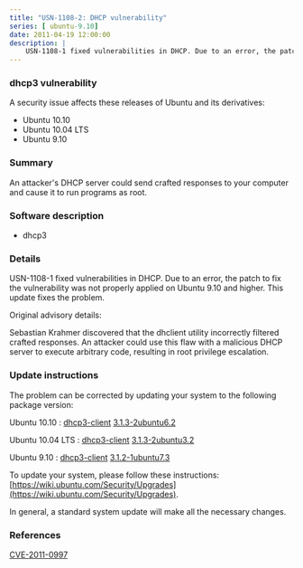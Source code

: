 ```yaml
---
title: "USN-1108-2: DHCP vulnerability"
series: [ ubuntu-9.10]
date: 2011-04-19 12:00:00
description: |
    USN-1108-1 fixed vulnerabilities in DHCP. Due to an error, the patch to fix the vulnerability was not properly applied on Ubuntu 9.10 and higher. This update fixes the problem.
--- 
```

 
 


### dhcp3 vulnerability

A security issue affects these releases of Ubuntu and its derivatives:

* Ubuntu 10.10
* Ubuntu 10.04 LTS
* Ubuntu 9.10

### Summary

An attacker&#39;s DHCP server could send crafted responses to your computer and cause it to run programs as root.

### Software description

* dhcp3 

### Details

USN-1108-1 fixed vulnerabilities in DHCP. Due to an error, the patch to fix the vulnerability was not properly applied on Ubuntu 9.10 and higher. This update fixes the problem.

Original advisory details:

 Sebastian Krahmer discovered that the dhclient utility incorrectly filtered crafted responses. An attacker could use this flaw with a malicious DHCP server to execute arbitrary code, resulting in root privilege escalation. 

### Update instructions

The problem can be corrected by updating your system to the following package version:

Ubuntu 10.10
 : [dhcp3-client](https://launchpad.net/ubuntu/+source/dhcp3) <span> [3.1.3-2ubuntu6.2](https://launchpad.net/ubuntu/+source/dhcp3/3.1.3-2ubuntu6.2) </span> 

Ubuntu 10.04 LTS
 : [dhcp3-client](https://launchpad.net/ubuntu/+source/dhcp3) <span> [3.1.3-2ubuntu3.2](https://launchpad.net/ubuntu/+source/dhcp3/3.1.3-2ubuntu3.2) </span> 

Ubuntu 9.10
 : [dhcp3-client](https://launchpad.net/ubuntu/+source/dhcp3) <span> [3.1.2-1ubuntu7.3](https://launchpad.net/ubuntu/+source/dhcp3/3.1.2-1ubuntu7.3) </span> 

To update your system, please follow these instructions: [https://wiki.ubuntu.com/Security/Upgrades](https://wiki.ubuntu.com/Security/Upgrades).

In general, a standard system update will make all the necessary changes. 

### References

 
 [CVE-2011-0997](http://people.ubuntu.com/~ubuntu-security/cve/CVE-2011-0997)
 

